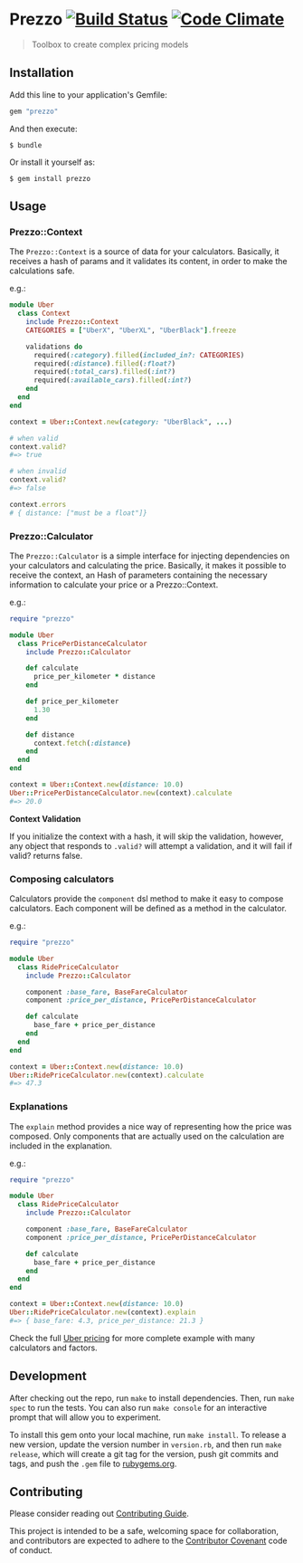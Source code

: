# Prezzo [![Build Status](https://travis-ci.org/marceloboeira/prezzo.svg?branch=master)](https://travis-ci.org/marceloboeira/prezzo) [![Code Climate](https://codeclimate.com/github/marceloboeira/prezzo.png)](https://codeclimate.com/github/marceloboeira/prezzo)
> Toolbox to create complex pricing models

## Installation

Add this line to your application's Gemfile:

```ruby
gem "prezzo"
```

And then execute:

```
$ bundle
```

Or install it yourself as:

```
$ gem install prezzo
```

## Usage

### Prezzo::Context


The `Prezzo::Context` is a source of data for your calculators. Basically, it receives a hash of params and it validates its content, in order to make the calculations safe.

e.g.:

```ruby
module Uber
  class Context
    include Prezzo::Context
    CATEGORIES = ["UberX", "UberXL", "UberBlack"].freeze

    validations do
      required(:category).filled(included_in?: CATEGORIES)
      required(:distance).filled(:float?)
      required(:total_cars).filled(:int?)
      required(:available_cars).filled(:int?)
    end
  end
end

context = Uber::Context.new(category: "UberBlack", ...)

# when valid
context.valid?
#=> true

# when invalid
context.valid?
#=> false

context.errors
# { distance: ["must be a float"]}
```

### Prezzo::Calculator

The `Prezzo::Calculator` is a simple interface for injecting dependencies on your calculators and calculating the price. Basically, it makes it possible to receive the context, an Hash of parameters containing the necessary information to calculate your price or a Prezzo::Context.

e.g.:

```ruby
require "prezzo"

module Uber
  class PricePerDistanceCalculator
    include Prezzo::Calculator

    def calculate
      price_per_kilometer * distance
    end

    def price_per_kilometer
      1.30
    end

    def distance
      context.fetch(:distance)
    end
  end
end

context = Uber::Context.new(distance: 10.0)
Uber::PricePerDistanceCalculator.new(context).calculate
#=> 20.0
```

**Context Validation**

If you initialize the context with a hash, it will skip the validation, however, any object that responds to `.valid?` will attempt a validation, and it will fail if valid? returns false.

### Composing calculators

Calculators provide the `component` dsl method to make it easy to compose
calculators. Each component will be defined as a method in the calculator.

e.g.:

```ruby
require "prezzo"

module Uber
  class RidePriceCalculator
    include Prezzo::Calculator

    component :base_fare, BaseFareCalculator
    component :price_per_distance, PricePerDistanceCalculator

    def calculate
      base_fare + price_per_distance
    end
  end
end

context = Uber::Context.new(distance: 10.0)
Uber::RidePriceCalculator.new(context).calculate
#=> 47.3
```

### Explanations

The `explain` method provides a nice way of representing how the price was
composed. Only components that are actually used on the calculation are
included in the explanation.

e.g.:

```ruby
require "prezzo"

module Uber
  class RidePriceCalculator
    include Prezzo::Calculator

    component :base_fare, BaseFareCalculator
    component :price_per_distance, PricePerDistanceCalculator

    def calculate
      base_fare + price_per_distance
    end
  end
end

context = Uber::Context.new(distance: 10.0)
Uber::RidePriceCalculator.new(context).explain
#=> { base_fare: 4.3, price_per_distance: 21.3 }
```

Check the full [Uber pricing](/spec/integration/uber_pricing_spec.rb) for more complete example with many calculators and factors.

## Development

After checking out the repo, run `make` to install dependencies. Then, run `make spec` to run the tests. You can also run `make console` for an interactive prompt that will allow you to experiment.

To install this gem onto your local machine, run `make install`. To release a new version, update the version number in `version.rb`, and then run `make release`, which will create a git tag for the version, push git commits and tags, and push the `.gem` file to [rubygems.org](https://rubygems.org).

## Contributing

Please consider reading out [Contributing Guide](CONTRIBUTING.md).

This project is intended to be a safe, welcoming space for collaboration, and contributors are expected to adhere to the [Contributor Covenant](http://contributor-covenant.org) code of conduct.
